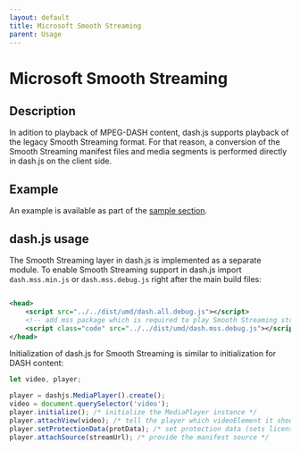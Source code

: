 ```yaml
---
layout: default 
title: Microsoft Smooth Streaming 
parent: Usage
---
```


# Microsoft Smooth Streaming

## Description

In adition to playback of MPEG-DASH content, dash.js supports playback of the legacy Smooth Streaming format. For that reason,
a conversion of the Smooth Streaming manifest files and media segments is performed directly in dash.js on the client side.

## Example
An example is available as part of
the [sample section](https://reference.dashif.org/dash.js/nightly/samples/smooth-streaming/mss.html).

## dash.js usage
The Smooth Streaming layer in dash.js is implemented as a separate module. To enable Smooth Streaming support in dash.js
import `dash.mss.min.js` or `dash.mss.debug.js` right after the main build files:

````xml

<head>
    <script src="../../dist/umd/dash.all.debug.js"></script>
    <!-- add mss package which is required to play Smooth Streaming streams -->
    <script class="code" src="../../dist/umd/dash.mss.debug.js"></script>
</head>
````

Initialization of dash.js for Smooth Streaming is similar to initialization for DASH content:

```js
let video, player;

player = dashjs.MediaPlayer().create();
video = document.querySelector('video');
player.initialize(); /* initialize the MediaPlayer instance */
player.attachView(video); /* tell the player which videoElement it should use */
player.setProtectionData(protData); /* set protection data (sets license server when required) */
player.attachSource(streamUrl); /* provide the manifest source */
```

